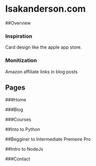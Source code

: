# Isakanderson.com

##Overview
### Inspiration 
Card design like the apple app store.

### Monitization
Amazon affiliate links in blog posts

## Pages
###Home

###Blog

###Courses

##Into to Python

##Begginer to Intermediate Premeire Pro

##Intro to NodeJs

###Contact